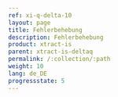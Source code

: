 ```yaml
---
ref: xi-q-delta-10
layout: page
title: Fehlerbehebung
description: Fehlerbehebung
product: xtract-is
parent: xtract-is-deltaq
permalink: /:collection/:path
weight: 10
lang: de_DE
progressstate: 5
---
```

